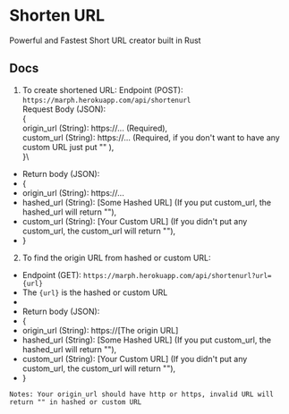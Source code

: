 # Shorten URL
Powerful and Fastest Short URL creator built in Rust

## Docs
1. To create shortened URL:
Endpoint (POST): `https://marph.herokuapp.com/api/shortenurl`\
Request Body (JSON):\
  {\
    origin_url (String): https://... (Required),\
    custom_url (String): https://... (Required, if you don't want to have any custom URL just put "" ),\
  }\

- Return body (JSON):
- {
-  origin_url (String): https://...
-  hashed_url (String): [Some Hashed URL] (If you put custom_url, the hashed_url will return ""),
-  custom_url (String): [Your Custom URL] (If you didn't put any custom_url, the custom_url will return ""),
- }

2. To find the origin URL from hashed or custom URL:
- Endpoint (GET): `https://marph.herokuapp.com/api/shortenurl?url={url}` 
- The `{url}` is the hashed or custom URL
- 
- Return body (JSON):
- {
-  origin_url (String): https://[The origin URL]
-  hashed_url (String): [Some Hashed URL] (If you put custom_url, the hashed_url will return ""),
-  custom_url (String): [Your Custom URL] (If you didn't put any custom_url, the custom_url will return ""),
- }

`Notes: Your origin_url should have http or https, invalid URL will return "" in hashed or custom URL`
